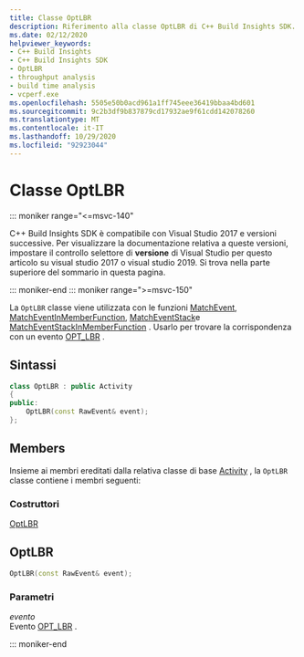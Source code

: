 ```yaml
---
title: Classe OptLBR
description: Riferimento alla classe OptLBR di C++ Build Insights SDK.
ms.date: 02/12/2020
helpviewer_keywords:
- C++ Build Insights
- C++ Build Insights SDK
- OptLBR
- throughput analysis
- build time analysis
- vcperf.exe
ms.openlocfilehash: 5505e50b0acd961a1ff745eee36419bbaa4bd601
ms.sourcegitcommit: 9c2b3df9b837879cd17932ae9f61cdd142078260
ms.translationtype: MT
ms.contentlocale: it-IT
ms.lasthandoff: 10/29/2020
ms.locfileid: "92923044"
---
```

# <a name="optlbr-class"></a>Classe OptLBR

::: moniker range="<=msvc-140"

C++ Build Insights SDK è compatibile con Visual Studio 2017 e versioni successive. Per visualizzare la documentazione relativa a queste versioni, impostare il controllo selettore di **versione** di Visual Studio per questo articolo su visual studio 2017 o visual studio 2019. Si trova nella parte superiore del sommario in questa pagina.

::: moniker-end
::: moniker range=">=msvc-150"

La `OptLBR` classe viene utilizzata con le funzioni [MatchEvent](../functions/match-event.md), [MatchEventInMemberFunction](../functions/match-event-in-member-function.md), [MatchEventStack](../functions/match-event-stack.md)e [MatchEventStackInMemberFunction](../functions/match-event-stack-in-member-function.md) . Usarlo per trovare la corrispondenza con un evento [OPT_LBR](../event-table.md#opt-lbr) .

## <a name="syntax"></a>Sintassi

```cpp
class OptLBR : public Activity
{
public:
    OptLBR(const RawEvent& event);
};
```

## <a name="members"></a>Members

Insieme ai membri ereditati dalla relativa classe di base [Activity](activity.md) , la `OptLBR` classe contiene i membri seguenti:

### <a name="constructors"></a>Costruttori

[OptLBR](#opt-lbr)

## <a name="optlbr"></a><a name="opt-lbr"></a> OptLBR

```cpp
OptLBR(const RawEvent& event);
```

### <a name="parameters"></a>Parametri

*evento*\
Evento [OPT_LBR](../event-table.md#opt-lbr) .

::: moniker-end
